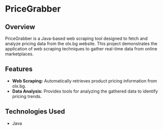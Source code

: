 # PriceGrabber

## Overview
PriceGrabber is a Java-based web scraping tool designed to fetch and analyze pricing data from the olx.bg website. This project demonstrates the application of web scraping techniques to gather real-time data from online marketplaces.

## Features
- **Web Scraping:** Automatically retrieves product pricing information from olx.bg.
- **Data Analysis:** Provides tools for analyzing the gathered data to identify pricing trends.

## Technologies Used
- Java
